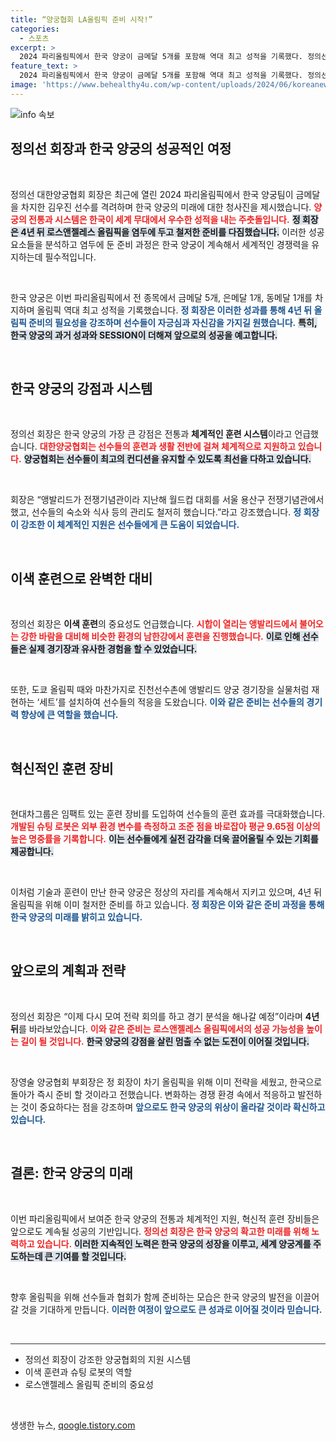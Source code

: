 ```yaml
---
title: “양궁협회 LA올림픽 준비 시작!” 
categories:
  - 스포츠
excerpt: >
  2024 파리올림픽에서 한국 양궁이 금메달 5개를 포함해 역대 최고 성적을 기록했다. 정의선 대한양궁협회 회장은 LA 올림픽을 목표로 체계적 지원과 전략 회의를 강조하며 다음 세대의 준비를 다짐했다.
feature_text: >
  2024 파리올림픽에서 한국 양궁이 금메달 5개를 포함해 역대 최고 성적을 기록했다. 정의선 대한양궁협회 회장은 LA 올림픽을 목표로 체계적 지원과 전략 회의를 강조하며 다음 세대의 준비를 다짐했다.
image: 'https://www.behealthy4u.com/wp-content/uploads/2024/06/koreanews.jpg'
---
```


<p><img src="https://www.behealthy4u.com/wp-content/uploads/2024/06/koreanews.jpg" alt="info 속보" /></p>

<h2 data-ke-size="size26">정의선 회장과 한국 양궁의 성공적인 여정</h2>

<p data-ke-size="size16">&nbsp;</p>

<p>정의선 대한양궁협회 회장은 최근에 열린 2024 파리올림픽에서 한국 양궁팀이 금메달을 차지한 김우진 선수를 격려하며 한국 양궁의 미래에 대한 청사진을 제시했습니다. <b><span style="color: #ee2323;">양궁의 전통과 시스템은 한국이 세계 무대에서 우수한 성적을 내는 주춧돌입니다.</span></b> <b><span style="background-color: #21538527;">정 회장은 4년 뒤 로스앤젤레스 올림픽을 염두에 두고 철저한 준비를 다짐했습니다.</span></b> 이러한 성공 요소들을 분석하고 염두에 둔 준비 과정은 한국 양궁이 계속해서 세계적인 경쟁력을 유지하는데 필수적입니다. </p>

<p data-ke-size="size16">&nbsp;</p>

<p>한국 양궁은 이번 파리올림픽에서 전 종목에서 금메달 5개, 은메달 1개, 동메달 1개를 차지하며 올림픽 역대 최고 성적을 기록했습니다. <b><span style="color: #1a5490;">정 회장은 이러한 성과를 통해 4년 뒤 올림픽 준비의 필요성을 강조하며 선수들이 자긍심과 자신감을 가지길 원했습니다.</span></b> <b><span style="background-color: #21538527;">특히, 한국 양궁의 과거 성과와 SESSION이 더해져 앞으로의 성공을 예고합니다.</span></b> </p>

<p data-ke-size="size16">&nbsp;</p>

<h2 data-ke-size="size26">한국 양궁의 강점과 시스템</h2>

<p data-ke-size="size16">&nbsp;</p>

<p>정의선 회장은 한국 양궁의 가장 큰 강점은 전통과 <b>체계적인 훈련 시스템</b>이라고 언급했습니다. <b><span style="color: #ee2323;">대한양궁협회는 선수들의 훈련과 생활 전반에 걸쳐 체계적으로 지원하고 있습니다.</span></b> <b><span style="background-color: #21538527;">양궁협회는 선수들이 최고의 컨디션을 유지할 수 있도록 최선을 다하고 있습니다.</span></b> </p>

<p data-ke-size="size16">&nbsp;</p>

<p>회장은 “앵발리드가 전쟁기념관이라 지난해 월드컵 대회를 서울 용산구 전쟁기념관에서 했고, 선수들의 숙소와 식사 등의 관리도 철저히 했습니다.”라고 강조했습니다. <b><span style="color: #1a5490;">정 회장이 강조한 이 체계적인 지원은 선수들에게 큰 도움이 되었습니다.</span></b> </p>

<p data-ke-size="size16">&nbsp;</p>

<h2 data-ke-size="size26">이색 훈련으로 완벽한 대비</h2>

<p data-ke-size="size16">&nbsp;</p>

<p>정의선 회장은 <strong>이색 훈련</strong>의 중요성도 언급했습니다. <b><span style="color: #ee2323;">시합이 열리는 앵발리드에서 불어오는 강한 바람을 대비해 비슷한 환경의 남한강에서 훈련을 진행했습니다.</span></b> <b><span style="background-color: #21538527;">이로 인해 선수들은 실제 경기장과 유사한 경험을 할 수 있었습니다.</span></b> </p>

<p data-ke-size="size16">&nbsp;</p>

<p>또한, 도쿄 올림픽 때와 마찬가지로 진천선수촌에 앵발리드 양궁 경기장을 실물처럼 재현하는 ‘세트’를 설치하여 선수들의 적응을 도왔습니다. <b><span style="color: #1a5490;">이와 같은 준비는 선수들의 경기력 향상에 큰 역할을 했습니다.</span></b> </p>

<p data-ke-size="size16">&nbsp;</p>

<h2 data-ke-size="size26">혁신적인 훈련 장비</h2>

<p data-ke-size="size16">&nbsp;</p>

<p>현대차그룹은 임팩트 있는 훈련 장비를 도입하여 선수들의 훈련 효과를 극대화했습니다. <b><span style="color: #ee2323;">개발된 슈팅 로봇은 외부 환경 변수를 측정하고 조준 점을 바로잡아 평균 9.65점 이상의 높은 명중률을 기록합니다.</span></b> <b><span style="background-color: #21538527;">이는 선수들에게 실전 감각을 더욱 끌어올릴 수 있는 기회를 제공합니다.</span></b> </p>

<p data-ke-size="size16">&nbsp;</p>

<p>이처럼 기술과 훈련이 만난 한국 양궁은 정상의 자리를 계속해서 지키고 있으며, 4년 뒤 올림픽을 위해 이미 철저한 준비를 하고 있습니다. <b><span style="color: #1a5490;">정 회장은 이와 같은 준비 과정을 통해 한국 양궁의 미래를 밝히고 있습니다.</span></b> </p>

<p data-ke-size="size16">&nbsp;</p>

<h2 data-ke-size="size26">앞으로의 계획과 전략</h2>

<p data-ke-size="size16">&nbsp;</p>

<p>정의선 회장은 “이제 다시 모여 전략 회의를 하고 경기 분석을 해나갈 예정”이라며 <b>4년 뒤</b>를 바라보았습니다. <b><span style="color: #ee2323;">이와 같은 준비는 로스앤젤레스 올림픽에서의 성공 가능성을 높이는 길이 될 것입니다.</span></b> <b><span style="background-color: #21538527;">한국 양궁의 강점을 살린 멈출 수 없는 도전이 이어질 것입니다.</span></b> </p>

<p data-ke-size="size16">&nbsp;</p>

<p>장영술 양궁협회 부회장은 정 회장이 차기 올림픽을 위해 이미 전략을 세웠고, 한국으로 돌아가 즉시 준비 할 것이라고 전했습니다. 변화하는 경쟁 환경 속에서 적응하고 발전하는 것이 중요하다는 점을 강조하며 <b><span style="color: #1a5490;">앞으로도 한국 양궁의 위상이 올라갈 것이라 확신하고 있습니다.</span></b> </p>

<p data-ke-size="size16">&nbsp;</p>

<h2 data-ke-size="size26">결론: 한국 양궁의 미래</h2>

<p data-ke-size="size16">&nbsp;</p>

<p>이번 파리올림픽에서 보여준 한국 양궁의 전통과 체계적인 지원, 혁신적 훈련 장비들은 앞으로도 계속될 성공의 기반입니다. <b><span style="color: #ee2323;">정의선 회장은 한국 양궁의 확고한 미래를 위해 노력하고 있습니다.</span></b> <b><span style="background-color: #21538527;">이러한 지속적인 노력은 한국 양궁의 성장을 이루고, 세계 양궁계를 주도하는데 큰 기여를 할 것입니다.</span></b> </p>

<p data-ke-size="size16">&nbsp;</p>

<p>향후 올림픽을 위해 선수들과 협회가 함께 준비하는 모습은 한국 양궁의 발전을 이끌어갈 것을 기대하게 만듭니다. <b><span style="color: #1a5490;">이러한 여정이 앞으로도 큰 성과로 이어질 것이라 믿습니다.</span></b> </p>

<p data-ke-size="size16">&nbsp;</p>

<hr style="height:1px; border:none; color:#333; background-color:#333;" />

<ul>
    <li>정의선 회장이 강조한 양궁협회의 지원 시스템</li>
    <li>이색 훈련과 슈팅 로봇의 역할</li>
    <li>로스앤젤레스 올림픽 준비의 중요성</li>
</ul>

<p data-ke-size="size16">&nbsp;</p>
생생한 뉴스, <a href="https://qoogle.tistory.com" rel="dofollow">qoogle.tistory.com</a>


